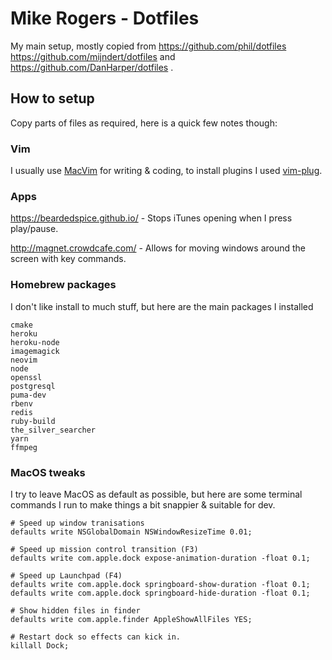 # Mike Rogers - Dotfiles

My main setup, mostly copied from https://github.com/phil/dotfiles https://github.com/mijndert/dotfiles and https://github.com/DanHarper/dotfiles .

## How to setup

Copy parts of files as required, here is a quick few notes though:

### Vim

I usually use [MacVim](https://macvim-dev.github.io/macvim/) for writing & coding, to install plugins I used [vim-plug](https://github.com/junegunn/vim-plug).

### Apps

https://beardedspice.github.io/ - Stops iTunes opening when I press play/pause.

http://magnet.crowdcafe.com/ - Allows for moving windows around the screen with key commands.

### Homebrew packages

I don't like install to much stuff, but here are the main packages I installed

    cmake
    heroku
    heroku-node
    imagemagick
    neovim
    node
    openssl
    postgresql
    puma-dev
    rbenv
    redis
    ruby-build
    the_silver_searcher
    yarn
    ffmpeg

### MacOS tweaks

I try to leave MacOS as default as possible, but here are some terminal commands I run to make things a bit snappier & suitable for dev.

    # Speed up window tranisations
    defaults write NSGlobalDomain NSWindowResizeTime 0.01;

    # Speed up mission control transition (F3)
    defaults write com.apple.dock expose-animation-duration -float 0.1; 

    # Speed up Launchpad (F4)
    defaults write com.apple.dock springboard-show-duration -float 0.1;
    defaults write com.apple.dock springboard-hide-duration -float 0.1;

    # Show hidden files in finder
    defaults write com.apple.finder AppleShowAllFiles YES;

    # Restart dock so effects can kick in.
    killall Dock;
